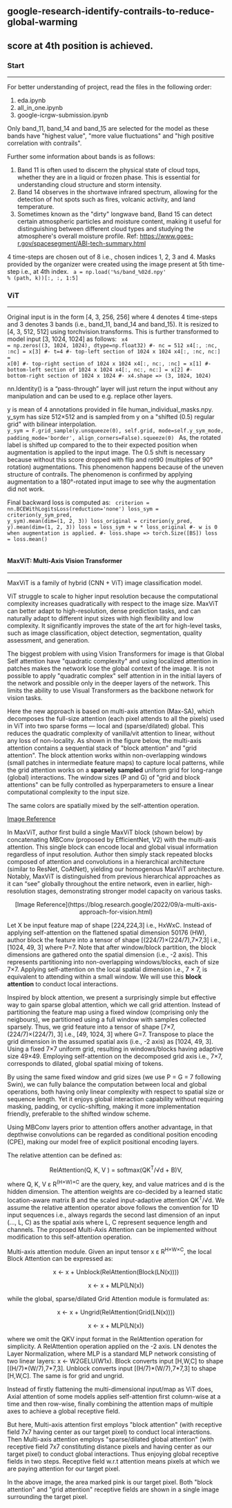 ## google-research-identify-contrails-to-reduce-global-warming
## score at 4th position is achieved.


### Start 
-----
For better understanding of project, read the files in the following order:
1. eda.ipynb 
2. all_in_one.ipynb
3. google-icrgw-submission.ipynb

Only band_11, band_14 and band_15 are selected for the model as these bands have "highest value", "more value fluctuations" and "high positive correlation with contrails".

Further some information about bands is as follows:
1. Band 11 is often used to discern the physical state of cloud tops, whether they are in a liquid or frozen phase. This is essential for understanding cloud structure and storm intensity.
2. Band 14 observes in the shortwave infrared spectrum, allowing for the detection of hot spots such as fires, volcanic activity, and land temperature.
3. Sometimes known as the "dirty" longwave band, Band 15 can detect certain atmospheric particles and moisture content, making it useful for distinguishing between different cloud types and studying the atmosphere's overall moisture profile.
Ref: https://www.goes-r.gov/spacesegment/ABI-tech-summary.html

4 time-steps are chosen out of 8 i.e., chosen indices 1, 2, 3 and 4. Masks provided by the organizer were created using the image present at 5th time-step i.e., at 4th index.
<code>
a = np.load('%s/band_%02d.npy' % (path, k))[:, :, 1:5]
</code>

### ViT 
-----
Original input is in the form [4, 3, 256, 256] where 4 denotes 4 time-steps and 3 denotes 3 bands (i.e., band_11, band_14 and band_15). It is resized to [4, 3, 512, 512] using torchvision.transforms. This is further transformed to model input [3, 1024, 1024] as follows:
<code>
x4 = np.zeros((3, 1024, 1024), dtype=np.float32)
#- nc = 512
x4[:, :nc, :nc] = x[3]  #- t=4  #- top-left section of 1024 x 1024 
x4[:, :nc, nc:] = x[0]  #- top-right section of 1024 x 1024 
x4[:, nc:, :nc] = x[1]  #- bottom-left section of 1024 x 1024 
x4[:, nc:, nc:] = x[2]  #- bottom-right section of 1024 x 1024
#- x4.shape => (3, 1024, 1024)
</code>

nn.Identity() is a “pass-through” layer will just return the input without any manipulation and can be used to e.g. replace other layers.

y is mean of 4 annotations provided in file human_individual_masks.npy. y_sym has size 512×512 and is sampled from y on a "shifted (0.5) regular grid" with bilinear interpolation.
<code>
y_sym = F.grid_sample(y.unsqueeze(0), self.grid, mode=self.y_sym_mode, padding_mode='border', align_corners=False).squeeze(0)
</code>
As, the rotated label is shifted up compared to the to their expected position when augmentation is applied to the input image. The 0.5 shift is necessary because without this score dropped with flip and rot90 (multiples of 90° rotation) augmentations. This phenomenon happens because of the uneven structure of contrails. The phenomenon is confirmed by applying augmentation to a 180°-rotated input image to see why the augmentation did not work.

Final backward loss is computed as:
<code>
criterion = nn.BCEWithLogitsLoss(reduction='none')
loss_sym = criterion(y_sym_pred, y_sym).mean(dim=(1, 2, 3))
loss_original = criterion(y_pred, y).mean(dim=(1, 2, 3))
loss = loss_sym + w * loss_original #- w is 0 when augmentation is applied.
#- loss.shape => torch.Size([BS])
loss = loss.mean()  
</code>

#### MaxViT: Multi-Axis Vision Transformer
-----
MaxViT is a family of hybrid (CNN + ViT) image classification model.

ViT struggle to scale to higher input resolution because the computational complexity increases quadratically with respect to the image size. MaxViT can better adapt to high-resolution, dense prediction tasks, and can naturally adapt to different input sizes with high flexibility and low complexity. It significantly improves the state of the art for high-level tasks, such as image classification, object detection, segmentation, quality assessment, and generation.

The biggest problem with using Vision Transformers for image is that Global Self attention have "quadratic complexity" and using localized attention in patches makes the network lose the global context of the image. It is not possible to apply "quadratic complex" self attention in in the initial layers of the network and possible only in the deeper layers of the network. This limits the ability to use Visual Transformers as the backbone network for vision tasks.

Here the new approach is based on multi-axis attention (Max-SA), which decomposes the full-size attention (each pixel attends to all the pixels) used in ViT into two sparse forms — local and (sparse/dilated) global. This reduces the quadratic complexity of vanilla/vit attention to linear, without any loss of non-locality. As shown in the figure below, the multi-axis attention contains a sequential stack of "block attention" and "grid attention". The block attention works within non-overlapping windows (small patches in intermediate feature maps) to capture local patterns, while the grid attention works on a <b>sparsely sampled</b> uniform grid for long-range (global) interactions. The window sizes (P and G) of "grid and block attentions" can be fully controlled as hyperparameters to ensure a linear computational complexity to the input size.

The same colors are spatially mixed by the self-attention operation.

[Image Reference](https://blog.research.google/2022/09/a-multi-axis-approach-for-vision.html)

In MaxViT, author first build a single MaxViT block (shown below) by concatenating MBConv (proposed by EfficientNet, V2) with the multi-axis attention. This single block can encode local and global visual information regardless of input resolution. Author then simply stack repeated blocks composed of attention and convolutions in a hierarchical architecture (similar to ResNet, CoAtNet), yielding our homogenous MaxViT architecture. Notably, MaxViT is distinguished from previous hierarchical approaches as it can “see” globally throughout the entire network, even in earlier, high-resolution stages, demonstrating stronger model capacity on various tasks.

<p align="center">[Image Reference](https://blog.research.google/2022/09/a-multi-axis-approach-for-vision.html)</p>

Let X be input feature map of shape [224,224,3] i.e., HxWxC. Instead of applying self-attention on the flattened spatial dimension 50176 (HW), author block the feature into a tensor of shape [(224/7)×(224/7),7×7,3] i.e., [1024, 49, 3] where P=7. ​Note that after window/block partition, the block dimensions are gathered onto the spatial dimension (i.e., -2 axis). This represents partitioning into non-overlapping windows​/blocks, each of size 7×7. Applying self-attention on the local spatial dimension i.e., 7 × 7, is equivalent to attending within a small window. We will use this <b>block attention</b> to conduct local interactions. 

Inspired by block attention, we present a surprisingly simple but effective way to gain sparse global attention, which we call grid attention. Instead of partitioning the feature map using a fixed window (comprising only the neigbours), we partitioned using a full window with samples collected sparsely. Thus, we grid feature into a tensor of shape [7×7, (224/7)×(224/7), 3] i.e., [49, 1024, 3] where G=7. Transpose to place the grid dimension in the assumed spatial axis (i.e., -2 axis) as [1024, 49, 3]. Using a fixed 7×7 uniform grid, resulting in windows/blocks having adaptive size 49×49.  Employing self-attention on the decomposed grid axis i.e., 7×7, corresponds to dilated, global spatial mixing of tokens. 

By using the same fixed window and grid sizes (we use P = G = 7 following Swin), we can fully balance the computation between local and global operations, both having only linear complexity with respect to spatial size or sequence length. Yet it enjoys global interaction capability without requiring masking, padding, or cyclic-shifting, making it more implementation friendly, preferable to the shifted window scheme.

Using MBConv layers prior to attention offers another advantage, in that depthwise convolutions can be regarded as conditional position encoding (CPE), making our model free of explicit positional encoding layers.

The relative attention can be defined as:
<p style="text-align: center;">RelAttention(Q, K, V ) = softmax(QK<sup>T</sup>/√d + B)V,</p>
where Q, K, V ε R<sup>(H×W)×C</sup> are the query, key, and value matrices and d is the hidden dimension. The attention weights are co-decided by a learned static location-aware matrix B and the scaled input-adaptive attention QK<sup>T</sup>/√d. We assume the relative attention operator above follows the convention for 1D input sequences i.e., always regards the second last dimension of an input (..., L, C) as the spatial axis where L, C represent sequence length and channels. The proposed Multi-Axis Attention can be implemented without modification to this self-attention operation. 

Multi-axis attention module. Given an input tensor x ε R<sup>H×W×C</sup>, the local Block Attention can be expressed as:
<p style="text-align: center;">x ← x + Unblock(RelAttention(Block(LN(x))))</p>
<p style="text-align: center;">x ← x + MLP(LN(x)) </p>
while the global, sparse/dilated Grid Attention module is formulated as:
<p style="text-align: center;">x ← x + Ungrid(RelAttention(Grid(LN(x))))</p>
<p style="text-align: center;">x ← x + MLP(LN(x)) </p>
where we omit the QKV input format in the RelAttention operation for simplicity. A RelAttention operation applied on the -2 axis. LN denotes the Layer Normalization, where MLP is a standard MLP network consisting of two linear layers: x ← W2GELU(W1x). Block converts input [H,W,C] to shape [(H/7)*(W/7),7*7,3]. Unblock converts input [(H/7)*(W/7),7*7,3] to shape [H,W,C]. The same is for grid and ungrid.

Instead of firstly flattening the multi-dimensional input/map as ViT does, Axial attention of some models applies self-attention first column-wise at a time and then row-wise, finally combining the attention maps of multiple axes to achieve a global receptive field.

But here, Multi-axis attention first employs "block attention" (with receptive field 7x7 having center as our target pixel) to conduct local interactions. Then Multi-axis attention employs "sparse/dilated global attention" (with receptive field 7x7 constituting distance pixels and having center as our target pixel) to conduct global interactions. Thus enjoying global receptive fields in two steps. Receptive field w.r.t attention means pixels at which we are paying attention for our target pixel.

​In the above image, the area marked pink is our target pixel. Both "block attention" and "grid attention" receptive fields are shown in a single image surrounding the target pixel.
